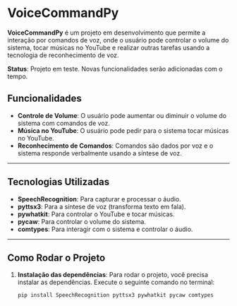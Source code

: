 # VoiceCommandPy

**VoiceCommandPy** é um projeto em desenvolvimento que permite a interação por comandos de voz, onde o usuário pode controlar o volume do sistema, tocar músicas no YouTube e realizar outras tarefas usando a tecnologia de reconhecimento de voz.

**Status**: Projeto em teste. Novas funcionalidades serão adicionadas com o tempo.

## Funcionalidades
- **Controle de Volume**: O usuário pode aumentar ou diminuir o volume do sistema com comandos de voz.
- **Música no YouTube**: O usuário pode pedir para o sistema tocar músicas no YouTube.
- **Reconhecimento de Comandos**: Comandos são dados por voz e o sistema responde verbalmente usando a síntese de voz.

---

## Tecnologias Utilizadas

- **SpeechRecognition**: Para capturar e processar o áudio.
- **pyttsx3**: Para a síntese de voz (transforma texto em fala).
- **pywhatkit**: Para controlar o YouTube e tocar músicas.
- **pycaw**: Para controlar o volume do sistema.
- **comtypes**: Para interagir com o sistema e controlar o áudio.

---

## Como Rodar o Projeto

1. **Instalação das dependências**:
   Para rodar o projeto, você precisa instalar as dependências. Execute o seguinte comando no terminal:

   ```bash
   pip install SpeechRecognition pyttsx3 pywhatkit pycaw comtypes
